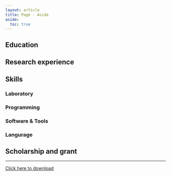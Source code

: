 ```yaml
---
layout: article
title: Page - Aside
aside:
  toc: true
---
```


## Education

## Research experience

## Skills

### Laboratory

### Programming

### Software & Tools

### Langurage

## Scholarship and grant





<!--more-->

---

<a href="[https://www.stackoverflow.com/](https://www.overleaf.com/read/vjztvgbmzqyp)"><i class="fas fa-download"></i> Click here to download</a>

